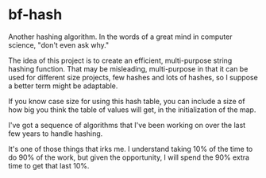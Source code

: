 bf-hash
=======

Another hashing algorithm. In the words of a great mind in computer science, "don't even ask why."

The idea of this project is to create an efficient, multi-purpose string hashing function. That may be misleading, multi-purpose in that it can be used for different size projects, few hashes and lots of hashes, so I suppose a better term might be adaptable.

If you know case size for using this hash table, you can include a size of how big you think the table of values will get, in the initialization of the map. 

I've got a sequence of algorithms that I've been working on over the last few years to handle hashing.

It's one of those things that irks me. I understand taking 10% of the time to do 90% of the work, but given the opportunity, I will spend the 90% extra time to get that last 10%.
